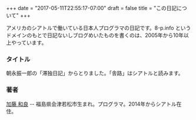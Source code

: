 +++
date = "2017-05-11T22:55:17-07:00"
draft = false
title = "この日記について"
+++

アメリカのシアトルで働いている日本人プログラマの日記です。8-p.info というドメインのもとで日記ないしブログめいたものを書くのは、2005年から10年以上やっています。

### タイトル

朝永振一郎の「滞独日記」からとりました。「舎路」はシアトルと読みます。

### 著者

[加藤 和良](https://8-p.info/me/) -- 福島県会津若松市生まれ。プログラマ。2014年からシアトル在住。
